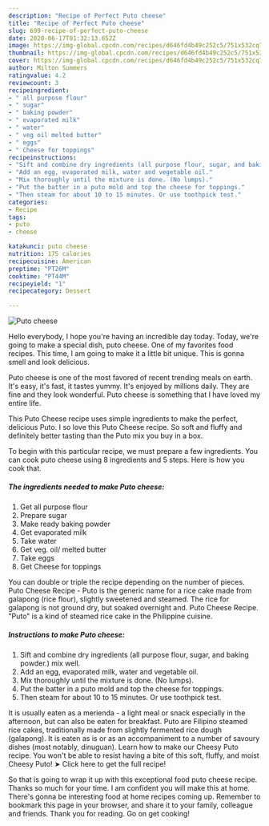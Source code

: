 ```yaml
---
description: "Recipe of Perfect Puto cheese"
title: "Recipe of Perfect Puto cheese"
slug: 699-recipe-of-perfect-puto-cheese
date: 2020-06-17T01:32:13.652Z
image: https://img-global.cpcdn.com/recipes/d646fd4b49c252c5/751x532cq70/puto-cheese-recipe-main-photo.jpg
thumbnail: https://img-global.cpcdn.com/recipes/d646fd4b49c252c5/751x532cq70/puto-cheese-recipe-main-photo.jpg
cover: https://img-global.cpcdn.com/recipes/d646fd4b49c252c5/751x532cq70/puto-cheese-recipe-main-photo.jpg
author: Milton Summers
ratingvalue: 4.2
reviewcount: 3
recipeingredient:
- " all purpose flour"
- " sugar"
- " baking powder"
- " evaporated milk"
- " water"
- " veg oil melted butter"
- " eggs"
- " Cheese for toppings"
recipeinstructions:
- "Sift and combine dry ingredients (all purpose flour, sugar, and baking powder.) mix well."
- "Add an egg, evaporated milk, water and vegetable oil."
- "Mix thoroughly until the mixture is done. (No lumps)."
- "Put the batter in a puto mold and top the cheese for toppings."
- "Then steam for about 10 to 15 minutes. Or use toothpick test."
categories:
- Recipe
tags:
- puto
- cheese

katakunci: puto cheese 
nutrition: 175 calories
recipecuisine: American
preptime: "PT26M"
cooktime: "PT44M"
recipeyield: "1"
recipecategory: Dessert

---
```



![Puto cheese](https://img-global.cpcdn.com/recipes/d646fd4b49c252c5/751x532cq70/puto-cheese-recipe-main-photo.jpg)

Hello everybody, I hope you're having an incredible day today. Today, we're going to make a special dish, puto cheese. One of my favorites food recipes. This time, I am going to make it a little bit unique. This is gonna smell and look delicious.

Puto cheese is one of the most favored of recent trending meals on earth. It's easy, it's fast, it tastes yummy. It's enjoyed by millions daily. They are fine and they look wonderful. Puto cheese is something that I have loved my entire life.

This Puto Cheese recipe uses simple ingredients to make the perfect, delicious Puto. I so love this Puto Cheese recipe. So soft and fluffy and definitely better tasting than the Puto mix you buy in a box.


To begin with this particular recipe, we must prepare a few ingredients. You can cook puto cheese using 8 ingredients and 5 steps. Here is how you cook that.

<!--inarticleads1-->

##### The ingredients needed to make Puto cheese:

1. Get  all purpose flour
1. Prepare  sugar
1. Make ready  baking powder
1. Get  evaporated milk
1. Take  water
1. Get  veg. oil/ melted butter
1. Take  eggs
1. Get  Cheese for toppings


You can double or triple the recipe depending on the number of pieces. Puto Cheese Recipe - Puto is the generic name for a rice cake made from galapong (rice flour), slightly sweetened and steamed. The rice for galapong is not ground dry, but soaked overnight and. Puto Cheese Recipe. &#34;Puto&#34; is a kind of steamed rice cake in the Philippine cuisine. 

<!--inarticleads2-->

##### Instructions to make Puto cheese:

1. Sift and combine dry ingredients (all purpose flour, sugar, and baking powder.) mix well.
1. Add an egg, evaporated milk, water and vegetable oil.
1. Mix thoroughly until the mixture is done. (No lumps).
1. Put the batter in a puto mold and top the cheese for toppings.
1. Then steam for about 10 to 15 minutes. Or use toothpick test.


It is usually eaten as a merienda - a light meal or snack especially in the afternoon, but can also be eaten for breakfast. Puto are Filipino steamed rice cakes, traditionally made from slightly fermented rice dough (galapong). It is eaten as is or as an accompaniment to a number of savoury dishes (most notably, dinuguan). Learn how to make our Cheesy Puto recipe. You won&#39;t be able to resist having a bite of this soft, fluffy, and moist Cheesy Puto! ➤ Click here to get the full recipe! 

So that is going to wrap it up with this exceptional food puto cheese recipe. Thanks so much for your time. I am confident you will make this at home. There's gonna be interesting food at home recipes coming up. Remember to bookmark this page in your browser, and share it to your family, colleague and friends. Thank you for reading. Go on get cooking!
